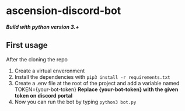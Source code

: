 # ascension-discord-bot

**_Build with python version 3.+_**

## First usage
After the cloning the repo

1. Create a virtual enveronment
2. Install the dependencies with `pip3 install -r requirements.txt`
3. Create a .env file at the root of the project and add a variable 
    named TOKEN={your-bot-token}
    __Replace {your-bot-token} with the given token on discord portal__
4. Now you can run the bot by typing `python3 bot.py`